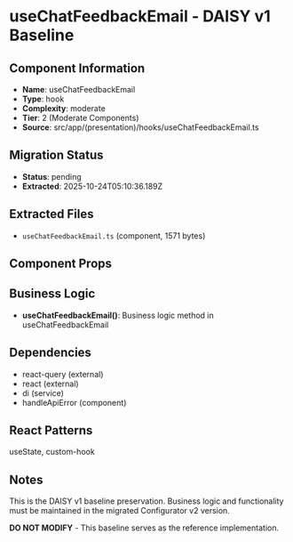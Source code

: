 # useChatFeedbackEmail - DAISY v1 Baseline

## Component Information

- **Name**: useChatFeedbackEmail
- **Type**: hook
- **Complexity**: moderate
- **Tier**: 2 (Moderate Components)
- **Source**: src/app/(presentation)/hooks/useChatFeedbackEmail.ts

## Migration Status

- **Status**: pending
- **Extracted**: 2025-10-24T05:10:36.189Z

## Extracted Files

- `useChatFeedbackEmail.ts` (component, 1571 bytes)

## Component Props



## Business Logic

- **useChatFeedbackEmail()**: Business logic method in useChatFeedbackEmail

## Dependencies

- react-query (external)
- react (external)
- di (service)
- handleApiError (component)

## React Patterns

useState, custom-hook

## Notes

This is the DAISY v1 baseline preservation. Business logic and functionality
must be maintained in the migrated Configurator v2 version.

**DO NOT MODIFY** - This baseline serves as the reference implementation.
